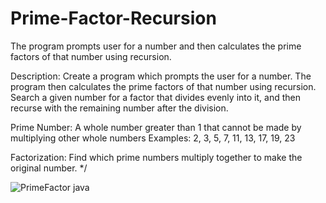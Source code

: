# Prime-Factor-Recursion
The program prompts user for a number and then calculates the prime factors of that number using recursion.

Description: Create a program which prompts the user for a number.
             The program then calculates the prime factors of that
             number using recursion. Search a given number for a
             factor that divides evenly into it, and then recurse
             with the remaining number after the division.

Prime Number: A whole number greater than 1 that cannot
              be made by multiplying other whole numbers
              Examples: 2, 3, 5, 7, 11, 13, 17, 19, 23

Factorization: Find which prime numbers multiply together
               to make the original number. */

![PrimeFactor java](https://user-images.githubusercontent.com/7319667/212351414-c05df3cc-c627-4c31-b45e-59fe65fa5d35.png)
